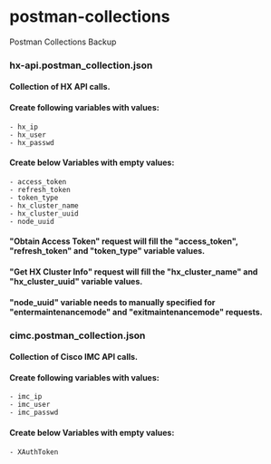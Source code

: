 # postman-collections
Postman Collections Backup

### hx-api.postman_collection.json
#### Collection of HX API calls. 

#### Create following variables with values: 
    - hx_ip
    - hx_user
    - hx_passwd

#### Create below Variables with empty values: 
    - access_token
    - refresh_token
    - token_type
    - hx_cluster_name
    - hx_cluster_uuid
    - node_uuid

#### "Obtain Access Token" request will fill the "access_token", "refresh_token" and "token_type" variable values. 
#### "Get HX Cluster Info" request will fill the "hx_cluster_name" and "hx_cluster_uuid" variable values. 
#### "node_uuid" variable needs to manually specified for "entermaintenancemode" and "exitmaintenancemode" requests. 


### cimc.postman_collection.json
#### Collection of Cisco IMC API calls. 

#### Create following variables with values: 
    - imc_ip
    - imc_user
    - imc_passwd

#### Create below Variables with empty values: 
    - XAuthToken